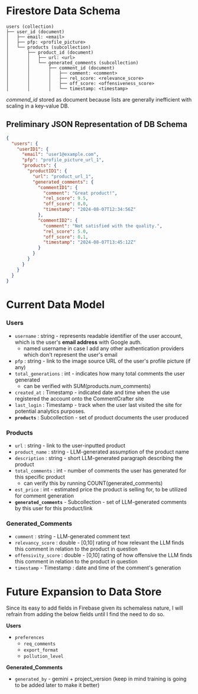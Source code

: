# Firestore Data Schema

```
users (collection)
├── user_id (document)
│   ├── email: <email>
│   ├── pfp: <profile_picture>
│   └── products (subcollection)
│       ├── product_id (document)
│       │   ├── url: <url>
│       │   └── generated_comments (subcollection)
│       │       ├── comment_id (document)
│       │       │   ├── comment: <comment>
│       │       │   ├── rel_score: <relevance_score>
│       │       │   ├── off_score: <offensiveness_score>
│       │       │   └── timestamp: <timestamp>
```

_commend_id_ stored as document because lists are generally inefficient with scaling in a key-value DB.

## Preliminary JSON Representation of DB Schema

```json
{
  "users": {
    "userID1": {
      "email": "user1@example.com",
      "pfp": "profile_picture_url_1",
      "products": {
        "productID1": {
          "url": "product_url_1",
          "generated_comments": {
            "commentID1": {
              "comment": "Great product!",
              "rel_score": 9.5,
              "off_score": 0.0,
              "timestamp": "2024-08-07T12:34:56Z"
            },
            "commentID2": {
              "comment": "Not satisfied with the quality.",
              "rel_score": 5.0,
              "off_score": 0.1,
              "timestamp": "2024-08-07T13:45:12Z"
            }
          }
        }
      }
    }
  }
}
```

# Current Data Model

### **Users**
- `username` : string - represents readable identifier of the user account, which is the user's **email address** with Google auth.
    - named username in case I add any other authentication providers which don't represent the user's email
- `pfp` : string - link to the image source URL of the user's profile picture (if any)
- `total_generations` : int - indicates how many total comments the user generated
    - can be verified with SUM(products.num_comments)
- `created_at` : Timestamp - indicated date and time when the use registered the account onto the CommentCrafter site
- `last_login` : Timestamp - track when the user last visited the site for potential analytics purposes.
- **`products`** : Subcollection - set of product documents the user produced

### **Products**
- `url` : string - link to the user-inputted product
- `product_name` : string - LLM-generated assumption of the product name 
- `description` : string - short LLM-generated paragraph describing the product
- `total_comments` : int - number of comments the user has generated for this specific product
    - can verify this by running COUNT(generated_comments)
- `est_price` : int - estimated price the product is selling for, to be utilized for comment generation
- **`generated_comments`** - Subcollection - set of LLM-generated comments by this user for this product/link


### **Generated_Comments**
- `comment` : string - LLM-generated comment text
- `relevancy_score` : double - [0,10] rating of how relevant the LLM finds this comment in relation to the product in question
- `offensivity_score` : double - [0,10] rating of how offensive the LLM finds this comment in relation to the product in question
- `timestamp` - Timestamp : date and time of the comment's generation

# Future Expansion to Data Store

Since its easy to add fields in Firebase given its schemaless nature, I will refrain from adding the below fields until I find the need to do so.

**Users**
- `preferences`
    - `req_comments`
    - `export_format`
    - `pollution_level`

**Generated_Comments**
- `generated_by` - gemini + project_version (keep in mind training is going to be added later to make it better)
